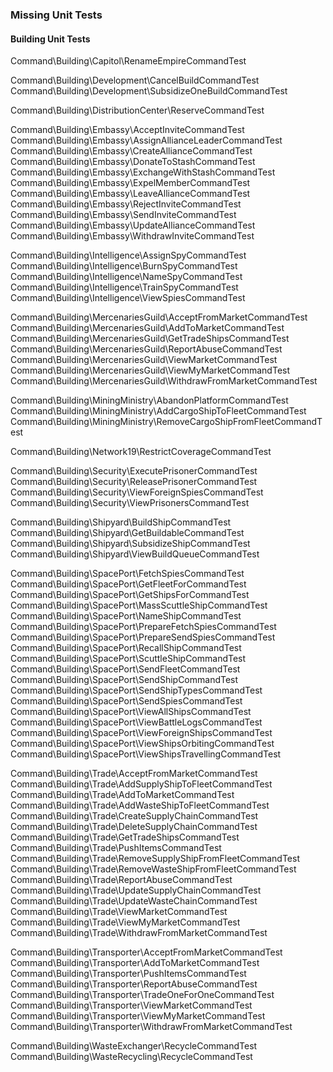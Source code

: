 

### Missing Unit Tests

#### Building Unit Tests

Command\Building\Capitol\RenameEmpireCommandTest

Command\Building\Development\CancelBuildCommandTest
Command\Building\Development\SubsidizeOneBuildCommandTest

Command\Building\DistributionCenter\ReserveCommandTest

Command\Building\Embassy\AcceptInviteCommandTest
Command\Building\Embassy\AssignAllianceLeaderCommandTest
Command\Building\Embassy\CreateAllianceCommandTest
Command\Building\Embassy\DonateToStashCommandTest
Command\Building\Embassy\ExchangeWithStashCommandTest
Command\Building\Embassy\ExpelMemberCommandTest
Command\Building\Embassy\LeaveAllianceCommandTest
Command\Building\Embassy\RejectInviteCommandTest
Command\Building\Embassy\SendInviteCommandTest
Command\Building\Embassy\UpdateAllianceCommandTest
Command\Building\Embassy\WithdrawInviteCommandTest

Command\Building\Intelligence\AssignSpyCommandTest
Command\Building\Intelligence\BurnSpyCommandTest
Command\Building\Intelligence\NameSpyCommandTest
Command\Building\Intelligence\TrainSpyCommandTest
Command\Building\Intelligence\ViewSpiesCommandTest

Command\Building\MercenariesGuild\AcceptFromMarketCommandTest
Command\Building\MercenariesGuild\AddToMarketCommandTest
Command\Building\MercenariesGuild\GetTradeShipsCommandTest
Command\Building\MercenariesGuild\ReportAbuseCommandTest
Command\Building\MercenariesGuild\ViewMarketCommandTest
Command\Building\MercenariesGuild\ViewMyMarketCommandTest
Command\Building\MercenariesGuild\WithdrawFromMarketCommandTest

Command\Building\MiningMinistry\AbandonPlatformCommandTest
Command\Building\MiningMinistry\AddCargoShipToFleetCommandTest
Command\Building\MiningMinistry\RemoveCargoShipFromFleetCommandTest

Command\Building\Network19\RestrictCoverageCommandTest

Command\Building\Security\ExecutePrisonerCommandTest
Command\Building\Security\ReleasePrisonerCommandTest
Command\Building\Security\ViewForeignSpiesCommandTest
Command\Building\Security\ViewPrisonersCommandTest

Command\Building\Shipyard\BuildShipCommandTest
Command\Building\Shipyard\GetBuildableCommandTest
Command\Building\Shipyard\SubsidizeShipCommandTest
Command\Building\Shipyard\ViewBuildQueueCommandTest

Command\Building\SpacePort\FetchSpiesCommandTest
Command\Building\SpacePort\GetFleetForCommandTest
Command\Building\SpacePort\GetShipsForCommandTest
Command\Building\SpacePort\MassScuttleShipCommandTest
Command\Building\SpacePort\NameShipCommandTest
Command\Building\SpacePort\PrepareFetchSpiesCommandTest
Command\Building\SpacePort\PrepareSendSpiesCommandTest
Command\Building\SpacePort\RecallShipCommandTest
Command\Building\SpacePort\ScuttleShipCommandTest
Command\Building\SpacePort\SendFleetCommandTest
Command\Building\SpacePort\SendShipCommandTest
Command\Building\SpacePort\SendShipTypesCommandTest
Command\Building\SpacePort\SendSpiesCommandTest
Command\Building\SpacePort\ViewAllShipsCommandTest
Command\Building\SpacePort\ViewBattleLogsCommandTest
Command\Building\SpacePort\ViewForeignShipsCommandTest
Command\Building\SpacePort\ViewShipsOrbitingCommandTest
Command\Building\SpacePort\ViewShipsTravellingCommandTest

Command\Building\Trade\AcceptFromMarketCommandTest
Command\Building\Trade\AddSupplyShipToFleetCommandTest
Command\Building\Trade\AddToMarketCommandTest
Command\Building\Trade\AddWasteShipToFleetCommandTest
Command\Building\Trade\CreateSupplyChainCommandTest
Command\Building\Trade\DeleteSupplyChainCommandTest
Command\Building\Trade\GetTradeShipsCommandTest
Command\Building\Trade\PushItemsCommandTest
Command\Building\Trade\RemoveSupplyShipFromFleetCommandTest
Command\Building\Trade\RemoveWasteShipFromFleetCommandTest
Command\Building\Trade\ReportAbuseCommandTest
Command\Building\Trade\UpdateSupplyChainCommandTest
Command\Building\Trade\UpdateWasteChainCommandTest
Command\Building\Trade\ViewMarketCommandTest
Command\Building\Trade\ViewMyMarketCommandTest
Command\Building\Trade\WithdrawFromMarketCommandTest

Command\Building\Transporter\AcceptFromMarketCommandTest
Command\Building\Transporter\AddToMarketCommandTest
Command\Building\Transporter\PushItemsCommandTest
Command\Building\Transporter\ReportAbuseCommandTest
Command\Building\Transporter\TradeOneForOneCommandTest
Command\Building\Transporter\ViewMarketCommandTest
Command\Building\Transporter\ViewMyMarketCommandTest
Command\Building\Transporter\WithdrawFromMarketCommandTest

Command\Building\WasteExchanger\RecycleCommandTest
Command\Building\WasteRecycling\RecycleCommandTest
